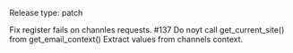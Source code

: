 Release type: patch

Fix register fails on channles requests. #137
Do noyt call get_current_site() from get_email_context()
Extract values from channels context.
